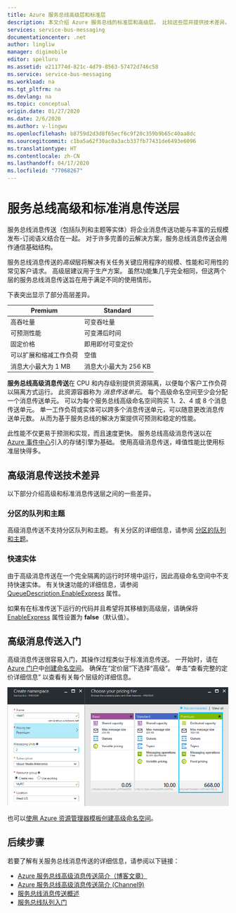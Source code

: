 ```yaml
---
title: Azure 服务总线高级层和标准层
description: 本文介绍 Azure 服务总线的标准层和高级层。 比较这些层并提供技术差异。
services: service-bus-messaging
documentationcenter: .net
author: lingliw
manager: digimobile
editor: spelluru
ms.assetid: e211774d-821c-4d79-8563-57472d746c58
ms.service: service-bus-messaging
ms.workload: na
ms.tgt_pltfrm: na
ms.devlang: na
ms.topic: conceptual
origin.date: 01/27/2020
ms.date: 2/6/2020
ms.author: v-lingwu
ms.openlocfilehash: b8759d2d3d8f65ecf6c9f20c359b9b65c40aa8dc
ms.sourcegitcommit: c1ba5a62f30ac0a3acb337fb77431de6493e6096
ms.translationtype: HT
ms.contentlocale: zh-CN
ms.lasthandoff: 04/17/2020
ms.locfileid: "77068267"
---
```

# <a name="service-bus-premium-and-standard-messaging-tiers"></a>服务总线高级和标准消息传送层

服务总线消息传送（包括队列和主题等实体）将企业消息传送功能与丰富的云规模发布-订阅语义结合在一起。 对于许多完善的云解决方案，服务总线消息传送会用作通信基础结构。

服务总线消息传送的*高级*层将解决有关任务关键应用程序的规模、性能和可用性的常见客户请求。 高级层建议用于生产方案。 虽然功能集几乎完全相同，但这两个层的服务总线消息传送旨在用于满足不同的使用情形。

下表突出显示了部分高层差异。

| Premium | Standard |
| --- | --- |
| 高吞吐量 |可变吞吐量 |
| 可预测性能 |可变滞后时间 |
| 固定价格 |即用即付可变定价 |
| 可以扩展和缩减工作负荷 |空值 |
| 消息大小最大为 1 MB |消息大小最大为 256 KB |

**服务总线高级消息传送**在 CPU 和内存级别提供资源隔离，以便每个客户工作负荷以隔离方式运行。 此资源容器称为 *消息传送单元*。 每个高级命名空间至少会分配一个消息传送单元。 可以为每个服务总线高级命名空间购买 1、2、4 或 8 个消息传送单元。 单一工作负荷或实体可以跨多个消息传送单元，可以随意更改消息传送单元数。 从而为基于服务总线的解决方案提供可预测和稳定的性能。

此性能不仅更易于预测和实现，而且速度更快。 服务总线高级消息传送以在 [Azure 事件中心](https://www.azure.cn/home/features/event-hubs/)引入的存储引擎为基础。 使用高级消息传送，峰值性能比使用标准层快得多。

## <a name="premium-messaging-technical-differences"></a>高级消息传送技术差异

以下部分介绍高级和标准消息传送层之间的一些差异。

### <a name="partitioned-queues-and-topics"></a>分区的队列和主题

高级消息传送不支持分区队列和主题。 有关分区的详细信息，请参阅 [分区的队列和主题](service-bus-partitioning.md)。

### <a name="express-entities"></a>快速实体

由于高级消息传送在一个完全隔离的运行时环境中运行，因此高级命名空间中不支持快速实体。 有关快速功能的详细信息，请参阅 [QueueDescription.EnableExpress](/dotnet/api/microsoft.servicebus.messaging.queuedescription.enableexpress#Microsoft_ServiceBus_Messaging_QueueDescription_EnableExpress) 属性。

如果有在标准传送下运行的代码并且希望将其移植到高级层，请确保将 [EnableExpress](/dotnet/api/microsoft.servicebus.messaging.queuedescription.enableexpress#Microsoft_ServiceBus_Messaging_QueueDescription_EnableExpress) 属性设置为 **false**（默认值）。

## <a name="get-started-with-premium-messaging"></a>高级消息传送入门

高级消息传送很容易入门，其操作过程类似于标准消息传送。 一开始时，请在 [Azure 门户](service-bus-create-namespace-portal.md)中[创建命名空间](https://portal.azure.cn)。 确保在“定价层”下选择“高级”。   单击“查看完整的定价详细信息”  以查看有关每个层级的详细信息。

![create-premium-namespace][create-premium-namespace]

也可以[使用 Azure 资源管理器模板创建高级命名空间](https://github.com/Azure/azure-quickstart-templates/tree/master/101-servicebus-pn-ar/)。

## <a name="next-steps"></a>后续步骤

若要了解有关服务总线消息传送的详细信息，请参阅以下链接：

* [Azure 服务总线高级消息传送简介（博客文章）](https://azure.microsoft.com/blog/introducing-azure-service-bus-premium-messaging/)
* [Azure 服务总线高级消息传送简介 (Channel9)](https://channel9.msdn.com/Blogs/Subscribe/Introducing-Azure-Service-Bus-Premium-Messaging)
* [服务总线消息传送概述](service-bus-messaging-overview.md)
* [服务总线队列入门](service-bus-dotnet-get-started-with-queues.md)

<!--Image references-->

[create-premium-namespace]: ./media/service-bus-premium-messaging/select-premium-tier.png
